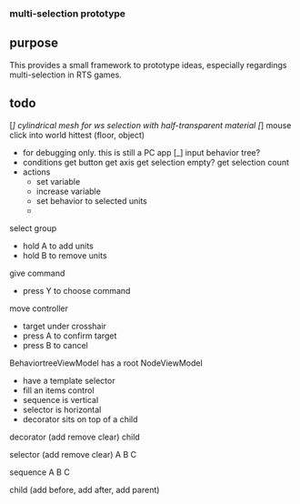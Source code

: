 ﻿### multi-selection prototype ###

## purpose

This provides a small framework to prototype ideas, especially regardings multi-selection in RTS games.

## todo

[_] cylindrical mesh for ws selection with half-transparent material
[_] mouse click into world hittest (floor, object)
  - for debugging only. this is still a PC app
[_] input behavior tree?
  - conditions
      get button
	  get axis
	  get selection empty?
	  get selection count
  - actions
    - set variable
	- increase variable
	- set behavior to selected units
	- 

select group
- hold A to add units
- hold B to remove units

give command
- press Y to choose command

move controller
- target under crosshair
- press A to confirm target
- press B to cancel

BehaviortreeViewModel has a root NodeViewModel
- have a template selector
- fill an items control
- sequence is vertical
- selector is horizontal
- decorator sits on top of a child

decorator (add remove clear)
child

selector (add remove clear)
A B C

sequence
A
B
C

child (add before, add after, add parent)